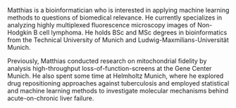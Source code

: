 Matthias is a bioinformatician who is interested in applying machine learning methods to questions of biomedical relevance. He currently specializes in analyzing highly multiplexed fluorescence microscopy images of Non-Hodgkin B cell lymphoma. He holds BSc and MSc degrees in bioinformatics from the Technical University of Munich and Ludwig-Maxmilians-Universität Munich.

Previously, Matthias conducted research on mitochondrial fidelity by analysis high-throughput loss-of-function-screens at the Gene Center Munich. He also spent some time at Helmholtz Munich, where he explored drug repositioning approaches against tuberculosis and employed statistical and machine learning methods to investigate molecular mechanisms behind acute-on-chronic liver failure.


